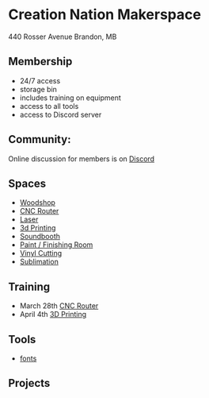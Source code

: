 # Creation Nation Makerspace
440 Rosser Avenue
Brandon, MB

## Membership
- 24/7 access
- storage bin
- includes training on equipment
- access to all tools
- access to Discord server

## Community: 
Online discussion for members is on [Discord](https://discord.com/channels/542188140220383261/)

## Spaces
- [Woodshop](./woodshop.md)
- [CNC Router](./spaces/cnc.md)
- [Laser](./spaces/laser.md)
- [3d Printing](./spaces/3dprinting.md)
- [Soundbooth](./spaces/soundbooth.md)
- [Paint / Finishing Room](./spaces/paint.md)
- [Vinyl Cutting](./spaces/vinyl.md)
- [Sublimation](./spaces/sublimation.md)


## Training
- March 28th [CNC Router](https://discord.gg/jDxaVjFn?event=1204242756118257685)
- April 4th [3D Printing](https://discord.gg/jDxaVjFn?event=1219308551122452612)

## Tools
- [fonts](./tools/fonts.md)


## Projects